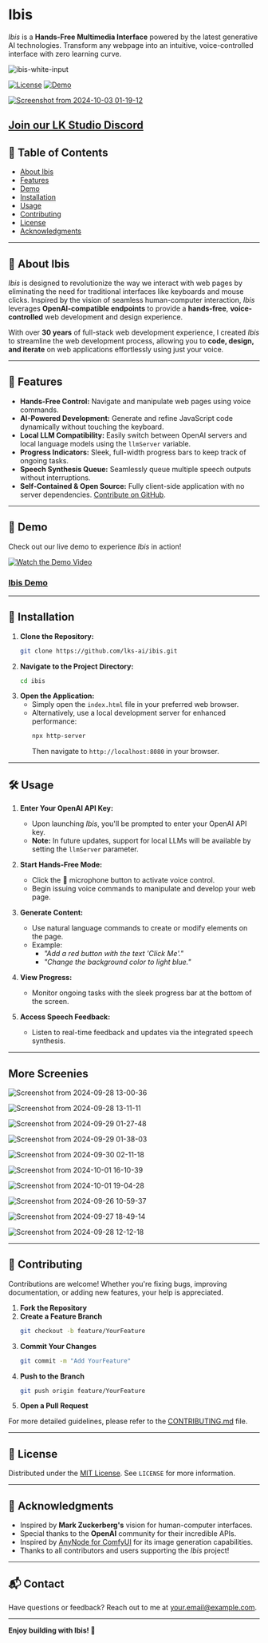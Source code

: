 # Ibis
_Ibis_ is a **Hands-Free Multimedia Interface** powered by the latest generative AI technologies. Transform any webpage into an intuitive, voice-controlled interface with zero learning curve.

![ibis-white-input](https://github.com/user-attachments/assets/dde9844c-eeb1-4f80-9599-bb63625bce28)

[![License](https://img.shields.io/github/license/lks-ai/ibis)](LICENSE)
[![Demo](https://img.shields.io/badge/Demo-Online-blue)](https://lks-ai.github.io/ibis)

[![Screenshot from 2024-10-03 01-19-12](https://github.com/user-attachments/assets/5ef093cb-7afa-4848-bfc6-e380905d892d)](https://lks-ai.github.io/ibis)

[Join our LK Studio Discord](https://discord.gg/xt5VAqfKUE)
---

## 📖 Table of Contents
- [About Ibis](#about-ibis)
- [Features](#features)
- [Demo](#demo)
- [Installation](#installation)
- [Usage](#usage)
- [Contributing](#contributing)
- [License](#license)
- [Acknowledgments](#acknowledgments)

---

## 🦜 About Ibis
_Ibis_ is designed to revolutionize the way we interact with web pages by eliminating the need for traditional interfaces like keyboards and mouse clicks. Inspired by the vision of seamless human-computer interaction, _Ibis_ leverages **OpenAI-compatible endpoints** to provide a **hands-free**, **voice-controlled** web development and design experience.

With over **30 years** of full-stack web development experience, I created _Ibis_ to streamline the web development process, allowing you to **code, design, and iterate** on web applications effortlessly using just your voice.

---

## 🌟 Features
- **Hands-Free Control:** Navigate and manipulate web pages using voice commands.
- **AI-Powered Development:** Generate and refine JavaScript code dynamically without touching the keyboard.
- **Local LLM Compatibility:** Easily switch between OpenAI servers and local language models using the `llmServer` variable.
- **Progress Indicators:** Sleek, full-width progress bars to keep track of ongoing tasks.
- **Speech Synthesis Queue:** Seamlessly queue multiple speech outputs without interruptions.
- **Self-Contained & Open Source:** Fully client-side application with no server dependencies. [Contribute on GitHub](https://github.com/lks-ai/ibis).

---

## 🎥 Demo
Check out our live demo to experience _Ibis_ in action!

[![Watch the Demo Video](https://img.youtube.com/vi/4WZ2NSpj8Mo/default.jpg
)](https://www.youtube.com/watch?v=4WZ2NSpj8Mo)

### [Ibis Demo](https://lks-ai.github.io/ibis)

---

## 🚀 Installation
1. **Clone the Repository:**
    ```bash
    git clone https://github.com/lks-ai/ibis.git
    ```
2. **Navigate to the Project Directory:**
    ```bash
    cd ibis
    ```
3. **Open the Application:**
    - Simply open the `index.html` file in your preferred web browser.
    - Alternatively, use a local development server for enhanced performance:
        ```bash
        npx http-server
        ```
        Then navigate to `http://localhost:8080` in your browser.

---

## 🛠️ Usage
1. **Enter Your OpenAI API Key:**
    - Upon launching _Ibis_, you'll be prompted to enter your OpenAI API key.
    - **Note:** In future updates, support for local LLMs will be available by setting the `llmServer` parameter.

2. **Start Hands-Free Mode:**
    - Click the 🎤 microphone button to activate voice control.
    - Begin issuing voice commands to manipulate and develop your web page.

3. **Generate Content:**
    - Use natural language commands to create or modify elements on the page.
    - Example:
        - _"Add a red button with the text 'Click Me'."_
        - _"Change the background color to light blue."_

4. **View Progress:**
    - Monitor ongoing tasks with the sleek progress bar at the bottom of the screen.

5. **Access Speech Feedback:**
    - Listen to real-time feedback and updates via the integrated speech synthesis.
  
---

## More Screenies

![Screenshot from 2024-09-28 13-00-36](https://github.com/user-attachments/assets/6dec2f83-2b41-4590-823e-49b0042d8f48)

![Screenshot from 2024-09-28 13-11-11](https://github.com/user-attachments/assets/864cd542-5f15-4bd6-93b8-663ac1d6e695)

![Screenshot from 2024-09-29 01-27-48](https://github.com/user-attachments/assets/bc19e397-3279-43b2-a23b-13f7a77ffa97)

![Screenshot from 2024-09-29 01-38-03](https://github.com/user-attachments/assets/ebce1d7e-2604-4b11-9558-609492cba374)

![Screenshot from 2024-09-30 02-11-18](https://github.com/user-attachments/assets/3769d80a-3ac2-41fb-ad27-3490d78bdaa2)

![Screenshot from 2024-10-01 16-10-39](https://github.com/user-attachments/assets/a9d0132a-8db1-426b-bc1e-9d86938e4a88)

![Screenshot from 2024-10-01 19-04-28](https://github.com/user-attachments/assets/ae1c9176-cb60-4ea3-8767-7219cea98f34)

![Screenshot from 2024-09-26 10-59-37](https://github.com/user-attachments/assets/297ab38e-f9a3-4825-a0e7-ff4d1e355a84)

![Screenshot from 2024-09-27 18-49-14](https://github.com/user-attachments/assets/7567e69c-2891-4d26-9686-e330efcab21c)

![Screenshot from 2024-09-28 12-12-18](https://github.com/user-attachments/assets/9ab7946c-e2e3-4307-a5cf-4534b1d47ea8)


---

## 🤝 Contributing
Contributions are welcome! Whether you're fixing bugs, improving documentation, or adding new features, your help is appreciated.

1. **Fork the Repository**
2. **Create a Feature Branch**
    ```bash
    git checkout -b feature/YourFeature
    ```
3. **Commit Your Changes**
    ```bash
    git commit -m "Add YourFeature"
    ```
4. **Push to the Branch**
    ```bash
    git push origin feature/YourFeature
    ```
5. **Open a Pull Request**

For more detailed guidelines, please refer to the [CONTRIBUTING.md](CONTRIBUTING.md) file.

---

## 📄 License
Distributed under the [MIT License](LICENSE). See `LICENSE` for more information.

---

## 🙏 Acknowledgments
- Inspired by **Mark Zuckerberg's** vision for human-computer interfaces.
- Special thanks to the **OpenAI** community for their incredible APIs.
- Inspired by [AnyNode for ComfyUI](https://github.com/lks-ai/anynode) for its image generation capabilities.
- Thanks to all contributors and users supporting the _Ibis_ project!

---

## 📬 Contact
Have questions or feedback? Reach out to me at [your.email@example.com](mailto:your.email@example.com).

---

**Enjoy building with Ibis! 🚀**

